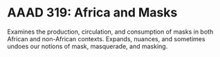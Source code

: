 # AAAD 319: Africa and Masks

Examines the production, circulation, and consumption of masks in both African and non-African contexts. Expands, nuances, and sometimes undoes our notions of mask, masquerade, and masking.